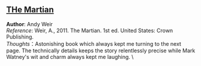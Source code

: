 ## [THe Martian](http://www.andyweirauthor.com/books/the-martian-tr)

**Author**: Andy Weir \
*Reference*: Weir, A., 2011. The Martian. 1st ed. United States: Crown Publishing. \
*Thoughts*：Astonishing book which always kept me turning to the next page. The technically details keeps the story relentlessly precise while Mark Watney's wit and charm always kept me laughing. \
